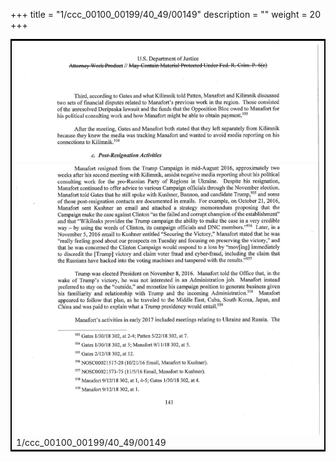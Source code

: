 +++
title = "1/ccc_00100_00199/40_49/00149"
description = ""
weight = 20
+++

<table style="border:2px solid black;max-width:800px;max-height:800px;" 
><tr><td>
<img class="center-fit-jpg"
src="/jpg_/jpg_mueller_report_searchable_149.jpg">
1/ccc_00100_00199/40_49/00149
</img></td></tr></table>
